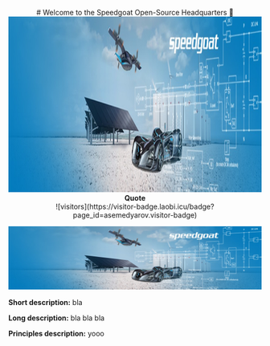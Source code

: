 

<p align="center">
  # Welcome to the Speedgoat Open-Source Headquarters 👋
  <br>
   <img width="1400" height="350" src="SG-cover.jpg">
  <br>
  <strong>Quote</strong>
  <br>
  ![visitors](https://visitor-badge.laobi.icu/badge?page_id=asemedyarov.visitor-badge)
</p>

![Speedgoat Logo](SG-cover.jpg)

<strong>Short description:</strong> bla 

<strong>Long description:</strong> bla bla bla

<strong>Principles description:</strong> yooo

